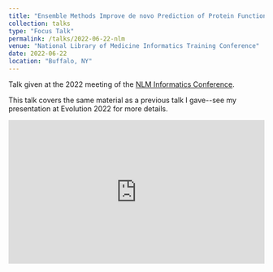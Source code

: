 ```yaml
---
title: "Ensemble Methods Improve de novo Prediction of Protein Functional Association Networks"
collection: talks
type: "Focus Talk"
permalink: /talks/2022-06-22-nlm
venue: "National Library of Medicine Informatics Training Conference"
date: 2022-06-22
location: "Buffalo, NY"
---
```


Talk given at the 2022 meeting of the [NLM Informatics Conference](https://ubwp.buffalo.edu/nlm2022/). 

This talk covers the same material as a previous talk I gave--see my presentation at Evolution 2022 for more details.

<style>
  .iframe-container {
  overflow: hidden;
  /* 16:9 aspect ratio */
  padding-top: 56.25%;
  position: relative;
}
.iframe-container iframe {
   border: 0;
   height: 100%;
   left: 0;
   position: absolute;
   top: 0;
   width: 100%;
}
</style>

<div class="iframe-container">
  <iframe src="https://www.youtube.com/embed/qWaJdl2D1uI" allowfullscreen></iframe>
</div>
